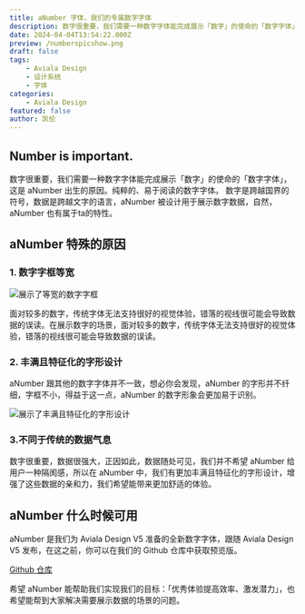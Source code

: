 ```yaml
---
title: aNumber 字体，我们的专属数字字体
description: 数字很重要，我们需要一种数字字体能完成展示「数字」的使命的「数字字体」，这是 aNumber 出生的原因。纯粹的、易于阅读的数字字体。
date: 2024-04-04T13:54:22.000Z
preview: /numberspicshow.png
draft: false
tags:
    - Aviala Design
    - 设计系统
    - 字体
categories:
    - Aviala Design
featured: false
author: 凯伦
---
```


## Number is important.

数字很重要，我们需要一种数字字体能完成展示「数字」的使命的「数字字体」，这是 aNumber 出生的原因。纯粹的、易于阅读的数字字体。
数字是跨越国界的符号，数据是跨越文字的语言，aNumber 被设计用于展示数字数据，自然，aNumber 也有属于ta的特性。

## aNumber 特殊的原因

### 1. 数字字框等宽

![展示了等宽的数字字框](/numbersShow.png)

面对较多的数字，传统字体无法支持很好的视觉体验，错落的视线很可能会导致数据的误读。在展示数字的场景，面对较多的数字，传统字体无法支持很好的视觉体验，错落的视线很可能会导致数据的误读。

### 2. 丰满且特征化的字形设计

aNumber 跟其他的数字字体并不一致，想必你会发现，aNumber 的字形并不纤细，字框不小，得益于这一点，aNumber 的数字形象会更加易于识别。

![展示了丰满且特征化的字形设计](/numbersType.png)

### 3.不同于传统的数据气息

数字很重要，数据很强大，正因如此，数据随处可见，我们并不希望 aNumber 给用户一种隔阂感，所以在 aNumber 中，我们有更加丰满且特征化的字形设计，增强了这些数据的亲和力，我们希望能带来更加舒适的体验。

## aNumber 什么时候可用

aNumber 是我们为 Aviala Design V5 准备的全新数字字体，跟随 Aviala Design V5 发布，在这之前，你可以在我们的 Github 仓库中获取预览版。

[Github 仓库](https://github.com/aviala-design/aNumber)

希望 aNumber 能帮助我们实现我们的目标：「优秀体验提高效率、激发潜力」，也希望能帮到大家解决需要展示数据的场景的问题。